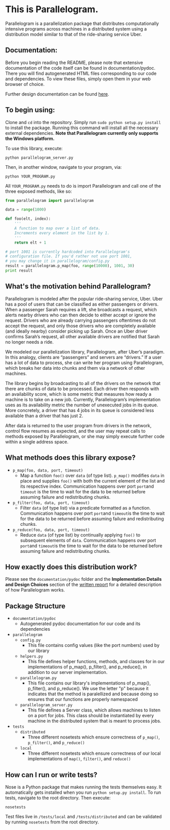 # This is Parallelogram.

Parallelogram is a parallelization package that distributes computationally intensive programs across machines in a distributed system using a distribution model similar to that of the ride-sharing service Uber.

## Documentation:

Before you begin reading the README, please note that extensive documentation of the code itself can be found in documentation/pydoc. There you will find autogenerated HTML files corresponding to our code and dependencies. To view these files, simply open them in your web browser of choice.

Further design documentation can be found [here](https://docs.google.com/document/d/1Ll4crPgUnyQelSuNn2GgzwXmDg1-KnBF-hHA4Pz0HGY/edit?usp=sharing).

## To begin using:

Clone and `cd` into the repository. Simply run `sudo python setup.py install` to install the package. Running this command will install all the necessary external dependencies. **Note that Parallelogram currently only supports the Windows platform.**

To use this library, execute:

`python parallelogram_server.py`

Then, in another window, navigate to your program, via:

`python YOUR_PROGRAM.py`

All `YOUR_PROGRAM.py` needs to do is import Parallelogram and call one of the three exposed methods, like so:

```python
from parallelogram import parallelogram

data = range(1000)

def foo(elt, index):
	'''
	A function to map over a list of data.
	Increments every element in the list by 1.
	'''
	return elt + 1

# port 1001 is currently hardcoded into Parallelogram's
# configuration file. If you'd rather not use port 1001,
# you may change it in parallelogram/config.py
result = parallelogram.p_map(foo, range(10000), 1001, 30)
print result
```

## What's the motivation behind Parallelogram?

Parallelogram is modeled after the popular ride-sharing service, Uber. Uber has a pool of users that can be classified as
either passengers or drivers. When a passenger Sarah requires a lift, she broadcasts a request, which alerts nearby drivers who can then decide to either accept or ignore the request. Drivers who are already carrying passengers oftentimes do not accept the request, and only those drivers who are completely available (and ideally nearby) consider picking up Sarah. Once an Uber driver confirms Sarah’s request, all other available drivers are notified that Sarah no longer needs a ride.

We modeled our parallelization library, Parallelogram, after Uber’s paradigm. In this analogy, clients are “passengers” and servers are “drivers.”  If a user has a lot of data to process, she can write her program using Parallelogram, which breaks her data into chunks and them via a network of other machines. 

The library begins by broadcasting to all of the drivers on the network that there are chunks of data to be processed. Each driver then responds with an availability score, which is some metric that measures how ready a machine is to take on a new job. Currently, Parallelogram’s implementation uses as its availability metric the number of unexecuted jobs in its queue. More concretely, a driver that has 4 jobs in its queue is considered less available than a driver that has just 2.

After data is returned to the user program from drivers in the network, control flow resumes as expected, and the user may repeat calls to methods exposed by Parallelogram, or she may simply execute further code within a single address space. 

## What methods does this library expose?
* `p_map(foo, data, port, timeout)`
    * Map a function `foo()` over `data` (of type list). `p_map()` modifies `data` in place
and supplies `foo()` with both the current element of the list and its
respective index. Communication happens over port `port`and `timeout` is the time to wait for the data to be returned before assuming failure and redistributing chunks. 
* `p_filter(foo, data, port, timeout)`
    * Filter `data` (of type list) via a predicate formatted as a function. Communication happens over port `port`and `timeout`is the time to wait for the data to be returned before assuming failure and redistributing chunks. 
* `p_reduce(foo, data, port, timeout)`
    * Reduce `data` (of type list) by continually applying `foo()` to subsequent
	elements of `data`. Communication happens over port `port`and `timeout`is the time to wait for the data to be returned before assuming failure and redistributing chunks. 

## How exactly does this distribution work?

Please see the `documentation/pydoc` folder and the **Implementation Details and Design Choices** section of the [written report](https://docs.google.com/document/d/1Ll4crPgUnyQelSuNn2GgzwXmDg1-KnBF-hHA4Pz0HGY/edit?usp=sharing) for a detailed description of how Parallelogram works. 

## Package Structure

* `documentation/pydoc`
	* Autogenerated pydoc documentation for our code and its dependencies
* `parallelogram`
	* `config.py`
		* This file contains config values (like the port numbers) used by our library
	* `helpers.py`
		* This file defines helper functions, methods, and classes for in our implementations of p_map(), p_filter(), and p_reduce(), in addition to our server implementation.
	* `parallelogram.py`
		* This file contains our library's implementations of p_map(), p_filter(), and p_reduce(). We use the letter "p" because it indicates that the method is paralellized and because doing so ensures that our functions are properly namespaced
	* `parallelogram_server.py`
		* This file defines a Server class, which allows machines to listen on a port for jobs. This class should be instantiated by every machine in the distributed system that is meant to process jobs.
* `tests`
	* `distributed`
		* Three different nosetests which ensure correctness of `p_map()`, `p_filter()`, and `p_reduce()`
	* `local`
		* Three different nosetests which ensure correctness of our local implementations of `map()`,
				`filter()`, and `reduce()`

## How can I run or write tests?

Nose is a Python package that makes running the tests themselves easy. It automatically gets installed when you run `python setup.py install`. To run tests, navigate to the root directory. Then execute:

`nosetests`

Test files live in `/tests/local` and `/tests/distributed` and can be validated by running `nosetests` from the root directory.
